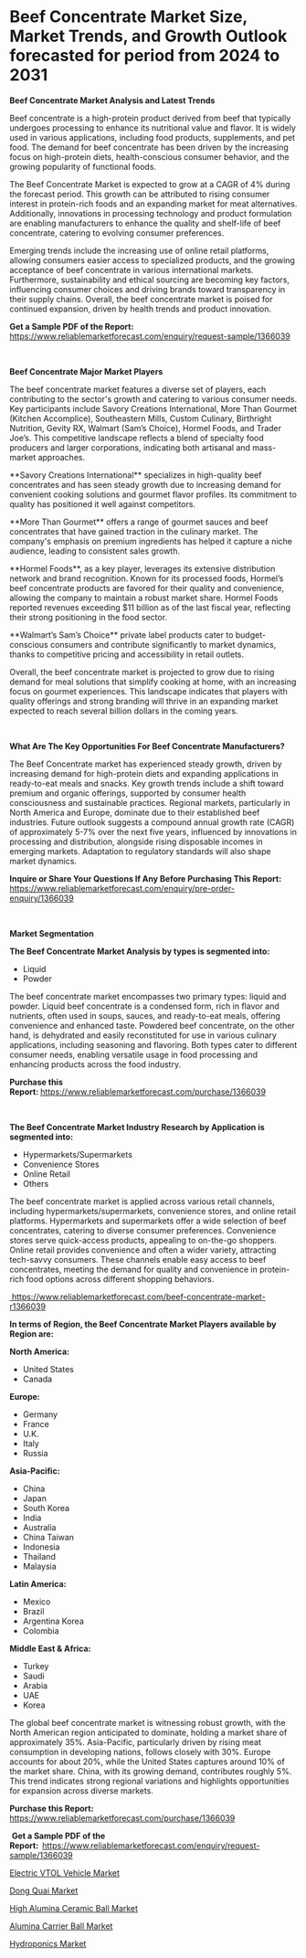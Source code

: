 <p><h1>Beef Concentrate Market Size, Market Trends, and Growth Outlook forecasted for period from 2024 to 2031</h1></p><p><strong>Beef Concentrate Market Analysis and Latest Trends</strong></p>
<p><p>Beef concentrate is a high-protein product derived from beef that typically undergoes processing to enhance its nutritional value and flavor. It is widely used in various applications, including food products, supplements, and pet food. The demand for beef concentrate has been driven by the increasing focus on high-protein diets, health-conscious consumer behavior, and the growing popularity of functional foods.</p><p>The Beef Concentrate Market is expected to grow at a CAGR of 4% during the forecast period. This growth can be attributed to rising consumer interest in protein-rich foods and an expanding market for meat alternatives. Additionally, innovations in processing technology and product formulation are enabling manufacturers to enhance the quality and shelf-life of beef concentrate, catering to evolving consumer preferences.</p><p>Emerging trends include the increasing use of online retail platforms, allowing consumers easier access to specialized products, and the growing acceptance of beef concentrate in various international markets. Furthermore, sustainability and ethical sourcing are becoming key factors, influencing consumer choices and driving brands toward transparency in their supply chains. Overall, the beef concentrate market is poised for continued expansion, driven by health trends and product innovation.</p></p>
<p><strong>Get a Sample PDF of the Report:&nbsp;</strong> <a href="https://www.reliablemarketforecast.com/enquiry/request-sample/1366039?utm_campaign=1110&utm_medium=2&utm_source=Github&utm_content=ia&utm_term=06122024&utm_id=beef-concentrate">https://www.reliablemarketforecast.com/enquiry/request-sample/1366039</a></p>
<p>&nbsp;</p>
<p><strong>Beef Concentrate Major Market Players</strong></p>
<p><p>The beef concentrate market features a diverse set of players, each contributing to the sector's growth and catering to various consumer needs. Key participants include Savory Creations International, More Than Gourmet (Kitchen Accomplice), Southeastern Mills, Custom Culinary, Birthright Nutrition, Gevity RX, Walmart (Sam’s Choice), Hormel Foods, and Trader Joe’s. This competitive landscape reflects a blend of specialty food producers and larger corporations, indicating both artisanal and mass-market approaches.</p><p>**Savory Creations International** specializes in high-quality beef concentrates and has seen steady growth due to increasing demand for convenient cooking solutions and gourmet flavor profiles. Its commitment to quality has positioned it well against competitors.</p><p>**More Than Gourmet** offers a range of gourmet sauces and beef concentrates that have gained traction in the culinary market. The company's emphasis on premium ingredients has helped it capture a niche audience, leading to consistent sales growth.</p><p>**Hormel Foods**, as a key player, leverages its extensive distribution network and brand recognition. Known for its processed foods, Hormel’s beef concentrate products are favored for their quality and convenience, allowing the company to maintain a robust market share. Hormel Foods reported revenues exceeding $11 billion as of the last fiscal year, reflecting their strong positioning in the food sector.</p><p>**Walmart’s Sam’s Choice** private label products cater to budget-conscious consumers and contribute significantly to market dynamics, thanks to competitive pricing and accessibility in retail outlets. </p><p>Overall, the beef concentrate market is projected to grow due to rising demand for meal solutions that simplify cooking at home, with an increasing focus on gourmet experiences. This landscape indicates that players with quality offerings and strong branding will thrive in an expanding market expected to reach several billion dollars in the coming years.</p></p>
<p>&nbsp;</p>
<p><strong>What Are The Key Opportunities For Beef Concentrate Manufacturers?</strong></p>
<p><p>The Beef Concentrate market has experienced steady growth, driven by increasing demand for high-protein diets and expanding applications in ready-to-eat meals and snacks. Key growth trends include a shift toward premium and organic offerings, supported by consumer health consciousness and sustainable practices. Regional markets, particularly in North America and Europe, dominate due to their established beef industries. Future outlook suggests a compound annual growth rate (CAGR) of approximately 5-7% over the next five years, influenced by innovations in processing and distribution, alongside rising disposable incomes in emerging markets. Adaptation to regulatory standards will also shape market dynamics.</p></p>
<p><strong>Inquire or Share Your Questions If Any Before Purchasing This Report:</strong> <a href="https://www.reliablemarketforecast.com/enquiry/pre-order-enquiry/1366039?utm_campaign=1110&utm_medium=2&utm_source=Github&utm_content=ia&utm_term=06122024&utm_id=beef-concentrate">https://www.reliablemarketforecast.com/enquiry/pre-order-enquiry/1366039</a></p>
<p>&nbsp;</p>
<p><strong>Market Segmentation</strong></p>
<p><strong>The Beef Concentrate Market Analysis by types is segmented into:</strong></p>
<p><ul><li>Liquid</li><li>Powder</li></ul></p>
<p><p>The beef concentrate market encompasses two primary types: liquid and powder. Liquid beef concentrate is a condensed form, rich in flavor and nutrients, often used in soups, sauces, and ready-to-eat meals, offering convenience and enhanced taste. Powdered beef concentrate, on the other hand, is dehydrated and easily reconstituted for use in various culinary applications, including seasoning and flavoring. Both types cater to different consumer needs, enabling versatile usage in food processing and enhancing products across the food industry.</p></p>
<p><strong>Purchase this Report:&nbsp;</strong><a href="https://www.reliablemarketforecast.com/purchase/1366039?utm_campaign=1110&utm_medium=2&utm_source=Github&utm_content=ia&utm_term=06122024&utm_id=beef-concentrate">https://www.reliablemarketforecast.com/purchase/1366039</a></p>
<p>&nbsp;</p>
<p><strong>The Beef Concentrate Market Industry Research by Application is segmented into:</strong></p>
<p><ul><li>Hypermarkets/Supermarkets</li><li>Convenience Stores</li><li>Online Retail</li><li>Others</li></ul></p>
<p><p>The beef concentrate market is applied across various retail channels, including hypermarkets/supermarkets, convenience stores, and online retail platforms. Hypermarkets and supermarkets offer a wide selection of beef concentrates, catering to diverse consumer preferences. Convenience stores serve quick-access products, appealing to on-the-go shoppers. Online retail provides convenience and often a wider variety, attracting tech-savvy consumers. These channels enable easy access to beef concentrates, meeting the demand for quality and convenience in protein-rich food options across different shopping behaviors.</p></p>
<p><a href="https://www.reliablemarketforecast.com/beef-concentrate-market-r1366039?utm_campaign=1110&utm_medium=2&utm_source=Github&utm_content=ia&utm_term=06122024&utm_id=beef-concentrate">&nbsp;https://www.reliablemarketforecast.com/beef-concentrate-market-r1366039</a></p>
<p><strong>In terms of Region, the Beef Concentrate Market Players available by Region are:</strong></p>
<p>
    <p> <strong> North America: </strong>
        <ul>
            <li>United States</li>
            <li>Canada</li>
        </ul>
        </p> 
    <p> <strong> Europe: </strong>
        <ul>
            <li>Germany</li>
            <li>France</li>
            <li>U.K.</li>
            <li>Italy</li>
            <li>Russia</li>
        </ul>
        </p> 
    <p> <strong> Asia-Pacific: </strong>
        <ul>
            <li>China</li>
            <li>Japan</li>
            <li>South Korea</li>
            <li>India</li>
            <li>Australia</li>
            <li>China Taiwan</li>
            <li>Indonesia</li>
            <li>Thailand</li>
            <li>Malaysia</li>
        </ul>
        </p> 
    <p> <strong> Latin America: </strong>
        <ul>
            <li>Mexico</li>
            <li>Brazil</li>
            <li>Argentina Korea</li>
            <li>Colombia</li>
        </ul>
        </p> 
    <p> <strong> Middle East & Africa: </strong>
        <ul>
            <li>Turkey</li>
            <li>Saudi</li>
            <li>Arabia</li>
            <li>UAE</li>
            <li>Korea</li>
        </ul>
    </p>
    </p>
<p><p>The global beef concentrate market is witnessing robust growth, with the North American region anticipated to dominate, holding a market share of approximately 35%. Asia-Pacific, particularly driven by rising meat consumption in developing nations, follows closely with 30%. Europe accounts for about 20%, while the United States captures around 10% of the market share. China, with its growing demand, contributes roughly 5%. This trend indicates strong regional variations and highlights opportunities for expansion across diverse markets.</p></p>
<p><strong>Purchase this Report: </strong><a href="https://www.reliablemarketforecast.com/purchase/1366039?utm_campaign=1110&utm_medium=2&utm_source=Github&utm_content=ia&utm_term=06122024&utm_id=beef-concentrate">https://www.reliablemarketforecast.com/purchase/1366039</a></p>
<p>&nbsp;<strong>Get a Sample PDF of the Report:&nbsp;&nbsp;</strong><a href="https://www.reliablemarketforecast.com/enquiry/request-sample/1366039?utm_campaign=1110&utm_medium=2&utm_source=Github&utm_content=ia&utm_term=06122024&utm_id=beef-concentrate">https://www.reliablemarketforecast.com/enquiry/request-sample/1366039</a></p>
<p><strong></strong></p>
<p><p><a href="https://github.com/WillieWoodard/Market-Research-Report-List-7/blob/main/electric-vtol-vehicle-market.md?utm_campaign=1110&utm_medium=2&utm_source=Github&utm_content=ia&utm_term=06122024&utm_id=beef-concentrate">Electric VTOL Vehicle Market</a></p><p><a href="https://www.linkedin.com/pulse/dong-quai-market-revenue-insights-93-cagr-growth-forecast-xvpne?utm_campaign=1110&utm_medium=2&utm_source=Github&utm_content=ia&utm_term=06122024&utm_id=beef-concentrate">Dong Quai Market</a></p><p><a href="https://issuu.com/reportprime-2/docs/high-alumina-ceramic-ball-market-size-2030.pptx?utm_campaign=1110&utm_medium=2&utm_source=Github&utm_content=ia&utm_term=06122024&utm_id=beef-concentrate">High Alumina Ceramic Ball Market</a></p><p><a href="https://issuu.com/reportprime-2/docs/alumina-carrier-ball-market-size-2030.pptx?utm_campaign=1110&utm_medium=2&utm_source=Github&utm_content=ia&utm_term=06122024&utm_id=beef-concentrate">Alumina Carrier Ball Market</a></p><p><a href="https://www.linkedin.com/pulse/insightful-hydroponics-market-report-analyzing-industry-seyee?utm_campaign=1110&utm_medium=2&utm_source=Github&utm_content=ia&utm_term=06122024&utm_id=beef-concentrate">Hydroponics Market</a></p></p>